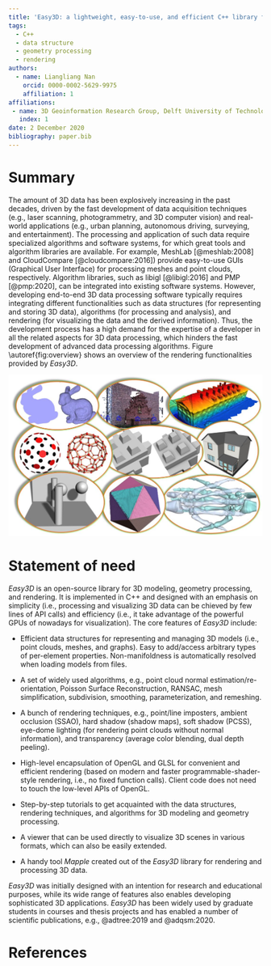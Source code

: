 ```yaml
---
title: 'Easy3D: a lightweight, easy-to-use, and efficient C++ library for processing and rendering 3D data'
tags:
  - C++
  - data structure
  - geometry processing
  - rendering
authors:
  - name: Liangliang Nan
    orcid: 0000-0002-5629-9975
    affiliation: 1
affiliations:
 - name: 3D Geoinformation Research Group, Delft University of Technology
   index: 1
date: 2 December 2020
bibliography: paper.bib
---
```


# Summary

The amount of 3D data has been explosively increasing in the past decades, driven by the fast development of data acquisition techniques (e.g., laser scanning, photogrammetry, and 3D computer vision) and real-world applications (e.g., urban planning, autonomous driving, surveying, and entertainment). The processing and application of such data require specialized algorithms and software systems, for which great tools and algorithm libraries are available. For example, MeshLab [@meshlab:2008] and CloudCompare [@cloudcompare:2016]) provide easy-to-use GUIs (Graphical User Interface) for processing meshes and point clouds, respectively. Algorithm libraries, such as libigl [@libigl:2016] and PMP [@pmp:2020], can be integrated into existing software systems. However, developing end-to-end 3D data processing software typically requires integrating different functionalities such as data structures (for representing and storing 3D data), algorithms (for processing and analysis), and rendering (for visualizing the data and the derived information). Thus, the development process has a high demand for the expertise of a developer in all the related aspects for 3D data processing, which hinders the fast development of advanced data processing algorithms. Figure \autoref{fig:overview} shows an overview of the rendering functionalities provided by *Easy3D*. 

![An overview of the rendering functionalities of Easy3D. \label{fig:overview}](paper.jpg)

# Statement of need

*Easy3D* is an open-source library for 3D modeling, geometry processing, and rendering. It is implemented in C++ and designed with an emphasis on simplicity (i.e., processing and visualizing 3D data can be chieved by few lines of API calls) and efficiency (i.e., it take advantage of the powerful GPUs of nowadays for visualization). The core features of *Easy3D* include:

- Efficient data structures for representing and managing 3D models (i.e., point clouds, meshes, and graphs). Easy to add/access arbitrary types of per-element properties. Non-manifoldness is automatically resolved when loading models from files.

- A set of widely used algorithms, e.g., point cloud normal estimation/re-orientation, Poisson Surface Reconstruction, RANSAC, mesh simplification, subdivision, smoothing, parameterization, and remeshing.

- A bunch of rendering techniques, e.g., point/line imposters, ambient occlusion (SSAO), hard shadow (shadow maps), soft shadow (PCSS), eye-dome lighting (for rendering point clouds without normal information), and transparency (average color blending, dual depth peeling).

- High-level encapsulation of OpenGL and GLSL for convenient and efficient rendering (based on modern and faster programmable-shader-style rendering, i.e., no fixed function calls). Client code does not need to touch the low-level APIs of OpenGL.

- Step-by-step tutorials to get acquainted with the data structures, rendering techniques, and algorithms for 3D modeling and geometry processing.

- A viewer that can be used directly to visualize 3D scenes in various formats, which can also be easily extended.

- A handy tool *Mapple* created out of the *Easy3D* library for rendering and processing 3D data.

*Easy3D* was initially designed with an intention for research and educational purposes, while its wide range of features also enables developing sophisticated 3D applications. *Easy3D* has been widely used by graduate students in courses and thesis projects and has enabled a number of scientific publications, e.g., @adtree:2019 and @adqsm:2020.

# References
